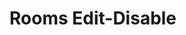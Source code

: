 # Rooms Edit-Disable

<a href="/images/meetings/web/rooms-edit-disable.png" target="_blank"><img src="/images/meetings/web/rooms-edit-disable.png" alt="" loading="lazy"></a>